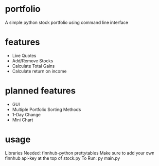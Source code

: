 # portfolio
A simple python stock portfolio using command line interface

# features
* Live Quotes
* Add/Remove Stocks
* Calculate Total Gains
* Calculate return on income

# planned features
* GUI
* Multiple Portfolio Sorting Methods
* 1-Day Change
* Mini Chart

# usage
Libraries Needed: finnhub-python prettytables
Make sure to add your own finnhub api-key at the top of stock.py
To Run: py main.py

